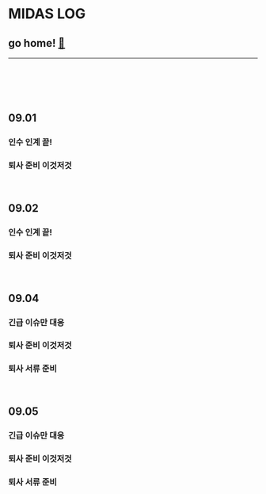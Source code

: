 # MIDAS LOG

## go home! [:house_with_garden:](https://github.com/wnsgml972/midas_log)

---

<br/><br/>

<br/>

## 09.01

### 인수 인계 끝!

### 퇴사 준비 이것저것




<br/>

## 09.02

### 인수 인계 끝!

### 퇴사 준비 이것저것






<br/>

## 09.04

### 긴급 이슈만 대응

### 퇴사 준비 이것저것

### 퇴사 서류 준비






<br/>

## 09.05

### 긴급 이슈만 대응

### 퇴사 준비 이것저것

### 퇴사 서류 준비


